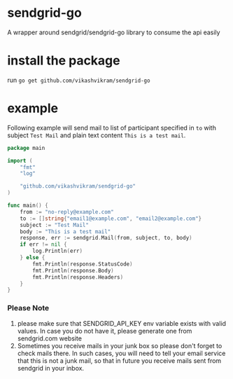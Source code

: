 # sendgrid-go
A wrapper around sendgrid/sendgrid-go library to consume the api easily

# install the package
run `go get github.com/vikashvikram/sendgrid-go`

# example
Following example will send mail to list of participant specified in `to` with subject `Test Mail` and plain text content `This is a test mail`.

```go
package main

import (
	"fmt"
	"log"

	"github.com/vikashvikram/sendgrid-go"
)

func main() {
	from := "no-reply@example.com"
	to := []string{"email1@example.com", "email2@example.com"}
	subject := "Test Mail"
	body := "This is a test mail"
	response, err := sendgrid.Mail(from, subject, to, body)
	if err != nil {
		log.Println(err)
	} else {
		fmt.Println(response.StatusCode)
		fmt.Println(response.Body)
		fmt.Println(response.Headers)
	}
}
```
### Please Note
1. please make sure that SENDGRID_API_KEY env variable exists with valid values. In case you do not have it, please generate one from sendgrid.com website
2. Sometimes you receive mails in your junk box so please don't forget to check mails there. In such cases, you will need to tell your email service that this is not a junk mail, so that in future you receive mails sent from sendgrid in your inbox.

